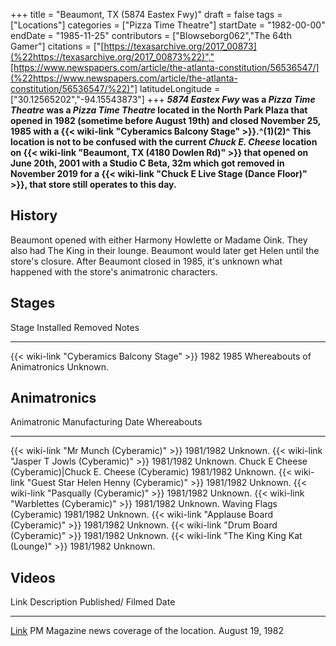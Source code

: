 +++
title = "Beaumont, TX (5874 Eastex Fwy)"
draft = false
tags = ["Locations"]
categories = ["Pizza Time Theatre"]
startDate = "1982-00-00"
endDate = "1985-11-25"
contributors = ["Blowseborg062","The 64th Gamer"]
citations = ["[https://texasarchive.org/2017_00873](%22https://texasarchive.org/2017_00873%22)","[https://www.newspapers.com/article/the-atlanta-constitution/56536547/](%22https://www.newspapers.com/article/the-atlanta-constitution/56536547/%22)"]
latitudeLongitude = ["30.12565202","-94.15543873"]
+++
***5874 Eastex Fwy* was a *Pizza Time Theatre* was a *Pizza Time Theatre* located in the North Park Plaza that opened in 1982 (sometime before August 19th) and closed November 25, 1985 with a {{< wiki-link "Cyberamics Balcony Stage" >}}.^(1)(2)^
This location is not to be confused with the current *Chuck E. Cheese* location on {{< wiki-link "Beaumont, TX (4180 Dowlen Rd)" >}} that opened on June 20th, 2001 with a Studio C Beta, 32m which got removed in November 2019 for a {{< wiki-link "Chuck E Live Stage (Dance Floor)" >}}, that store still operates to this day.**

## History

Beaumont opened with either Harmony Howlette or Madame Oink. They also had The King in their lounge. Beaumont would later get Helen until the store's closure.
After Beaumont closed in 1985, it's unknown what happened with the store's animatronic characters.

## Stages

  Stage                                              Installed   Removed   Notes
  -------------------------------------------------- ----------- --------- --------------------------------------
  {{< wiki-link "Cyberamics Balcony Stage" >}}   1982        1985      Whereabouts of Animatronics Unknown.

## Animatronics

  Animatronic                                                  Manufacturing Date   Whereabouts
  ------------------------------------------------------------ -------------------- -------------
  {{< wiki-link "Mr Munch (Cyberamic)" >}}                 1981/1982            Unknown.
  {{< wiki-link "Jasper T Jowls (Cyberamic)" >}}           1981/1982            Unknown.
  Chuck E Cheese (Cyberamic)|Chuck E. Cheese (Cyberamic)      1981/1982            Unknown.
  {{< wiki-link "Guest Star Helen Henny (Cyberamic)" >}}   1981/1982            Unknown.
  {{< wiki-link "Pasqually (Cyberamic)" >}}                1981/1982            Unknown.
  {{< wiki-link "Warblettes (Cyberamic)" >}}               1981/1982            Unknown.
  Waving Flags (Cyberamic)                                     1981/1982            Unknown.
  {{< wiki-link "Applause Board (Cyberamic)" >}}           1981/1982            Unknown.
  {{< wiki-link "Drum Board (Cyberamic)" >}}               1981/1982            Unknown.
  {{< wiki-link "The King King Kat (Lounge)" >}}           1981/1982            Unknown.

## Videos

  Link                                          Description                                  Published/ Filmed Date
  --------------------------------------------- -------------------------------------------- ------------------------
  [Link](https://texasarchive.org/2017_00873)   PM Magazine news coverage of the location.   August 19, 1982
